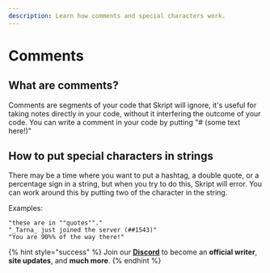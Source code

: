 ```yaml
---
description: Learn how comments and special characters work.
---
```


# Comments

## What are comments?

Comments are segments of your code that Skript will ignore, it's useful for taking notes directly in your code, without it interfering the outcome of your code.
You can write a comment in your code by putting "# (some text here!)"

## How to put special characters in strings

There may be a time where you want to put a hashtag, a double quote, or a percentage sign in a string, but when you try to do this, Skript will error.
You can work around this by putting two of the character in the string.

Examples:
```
"these are in ""quotes""."
"_Tarna_ just joined the server (##1543)"
"You are 90%% of the way there!"
```

{% hint style="success" %}
Join our **[Discord](https://discord.gg/TYhH5bK)** to become an **official writer**, **site updates**, and **much more**.
{% endhint %}
